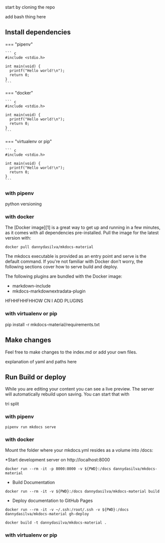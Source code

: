 






start by cloning the repo

add bash thing here

## Install dependencies 
=== "pipenv"

    ``` c
    #include <stdio.h>

    int main(void) {
      printf("Hello world!\n");
      return 0;
    }
    ```
=== "docker"

    ``` c
    #include <stdio.h>

    int main(void) {
      printf("Hello world!\n");
      return 0;
    }
    ```
=== "virtualenv or pip"

    ``` c
    #include <stdio.h>

    int main(void) {
      printf("Hello world!\n");
      return 0;
    }
    ```



### with pipenv
python versioning

### with docker

The [Docker image][1] is a great way to get up and running in a few minutes, as it comes with all dependencies pre-installed. Pull the image for the latest version with:

`docker pull dannydasilva/mkdocs-material`

The mkdocs executable is provided as an entry point and serve is the default command. 
If you're not familiar with Docker don't worry, the following sections cover how to serve build and deploy.

The following plugins are bundled with the Docker image:

* markdown-include
* mkdocs-markdownextradata-plugin

HFHHFHHFHHOW CN I ADD PLUGINS



### with virtualenv or pip 

pip install -r mkdocs-material/requirements.txt

## Make changes

Feel free to make changes to the index.md or add your own files.

explanation of yaml and paths here



## Run Build or deploy 

While you are editing your content you can see a live preview. The server
will automatically rebuild upon saving. You can start that with 

tri split 
### with pipenv
`pipenv run mkdocs serve`
### with docker


Mount the folder where your mkdocs.yml resides as a volume into /docs:

*Start development server on http://localhost:8000

`docker run --rm -it -p 8000:8000 -v ${PWD}:/docs dannydasilva/mkdocs-material`

* Build Documentation

`docker run --rm -it -v ${PWD}:/docs dannydasilva/mkdocs-material build`

* Deploy documentation to GitHub Pages

`docker run --rm -it -v ~/.ssh:/root/.ssh -v ${PWD}:/docs dannydasilva/mkdocs-material gh-deploy `

`docker build -t dannydasilva/mkdocs-material .`



### with virtualenv or pip 
